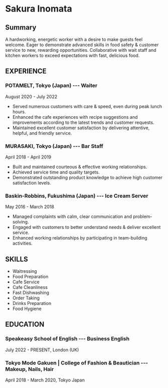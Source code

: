# Sakura Inomata

## Summary

A hardworking, energetic worker with a desire to make guests feel welcome. Eager to demonstrate advanced skills in food safety & customer service to new, rewarding opportunities. Collaborative with wait staff and kitchen workers to exceed expectations with fast, delicious food.

## EXPERIENCE

### POTAMELT, Tokyo (Japan) --- Waiter
August 2020 - July 2022

- Served numerous customers with care & speed, even during peak lunch hours.
- Enhanced the cafe experiences with recipe suggestions and improvements according to the latest trends and customer requests.
- Maintained excellent customer satisfaction by delivering attentive, helpful, and friendly service.

### MURASAKI, Tokyo (Japan) --- Bar Staff
April 2018 - April 2019

- Built and maintained courteous & effective working relationships.
- Achieved service time and quality targets.
- Demonstrated outstanding product knowledge to achieve high customer satisfaction levels.

### Baskin-Robbins, Fukushima (Japan) --- Ice Cream Server
May 2016 - March 2018

- Managed complaints with calm, clear communication and problem-solving.
- Engaged with customers to better understand needs & deliver excellent service.
- Enhanced working relationships by participating in team-building activities.

## SKILLS

- Waitressing
- Food Preparation
- Cafe Service
- Cafe Cleanliness
- Fast Dishwashing
- Order Taking
- Drinks Preparation
- Food Hygiene

## EDUCATION

### Speakeasy School of English --- Business English
July 2022 - PRESENT, London (UK)

### Tokyo Mode Gakuen | College of Fashion & Beautician --- Makeup, Nails, Hair
April 2018 - March 2020, Tokyo Japan
